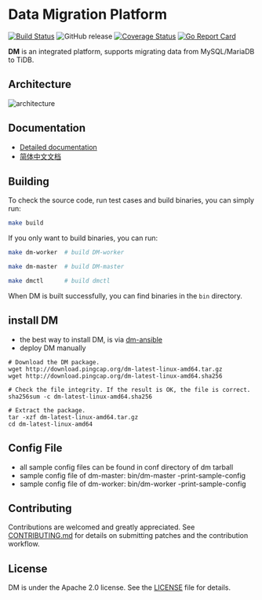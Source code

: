 # Data Migration Platform

[![Build Status](https://internal.pingcap.net/idc-jenkins/job/build_dm_master/badge/icon)](https://internal.pingcap.net/idc-jenkins/job/build_dm_master/)
![GitHub release](https://img.shields.io/github/tag-pre/pingcap/dm.svg)
[![Coverage Status](https://coveralls.io/repos/github/pingcap/dm/badge.svg)](https://coveralls.io/github/pingcap/dm)
[![Go Report Card](https://goreportcard.com/badge/github.com/pingcap/dm)](https://goreportcard.com/report/github.com/pingcap/dm)

**DM** is an integrated platform, supports migrating data from MySQL/MariaDB to TiDB.

## Architecture

![architecture](https://pingcap.com/images/docs/dm-architecture.png)

## Documentation

* [Detailed documentation](https://pingcap.com/docs/tools/data-migration-overview/)
* [简体中文文档](https://github.com/pingcap/tidb-tools/blob/docs/docs/dm/zh_CN/README.md)

## Building

To check the source code, run test cases and build binaries, you can simply run:

```bash
make build
```

If you only want to build binaries, you can run:
```bash
make dm-worker  # build DM-worker

make dm-master  # build DM-master

make dmctl      # build dmctl
``` 

When DM is built successfully, you can find binaries in the `bin` directory.

## install DM

* the best way to install DM, is via [dm-ansible](https://pingcap.com/docs/tools/data-migration-deployment/)
* deploy DM manually
```
# Download the DM package.
wget http://download.pingcap.org/dm-latest-linux-amd64.tar.gz
wget http://download.pingcap.org/dm-latest-linux-amd64.sha256

# Check the file integrity. If the result is OK, the file is correct.
sha256sum -c dm-latest-linux-amd64.sha256

# Extract the package.
tar -xzf dm-latest-linux-amd64.tar.gz
cd dm-latest-linux-amd64
```

## Config File

* all sample config files can be found in conf directory of dm tarball
* sample config file of dm-master: bin/dm-master -print-sample-config
* sample config file of dm-worker: bin/dm-worker -print-sample-config


## Contributing
Contributions are welcomed and greatly appreciated. See [CONTRIBUTING.md](./CONTRIBUTING.md)
for details on submitting patches and the contribution workflow.

## License
DM is under the Apache 2.0 license. See the [LICENSE](./LICENSE) file for details.
